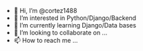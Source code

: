 - 👋 Hi, I’m @cortez1488
- 👀 I’m interested in Python/Django/Backend
- 🌱 I’m currently learning Django/Data bases
- 💞️ I’m looking to collaborate on ...
- 📫 How to reach me ...

<!---
cortez1488/cortez1488 is a ✨ special ✨ repository because its `README.md` (this file) appears on your GitHub profile.
You can click the Preview link to take a look at your changes.
--->
